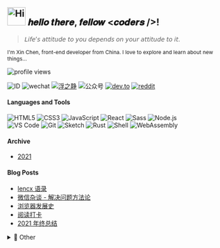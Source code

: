 <h2><img src="https://emojis.slackmojis.com/emojis/images/1588866973/8934/hellokittydance.gif?1588866973" alt="Hi" width="42" /> 𝒉𝒆𝒍𝒍𝒐 𝒕𝒉𝒆𝒓𝒆, 𝒇𝒆𝒍𝒍𝒐𝒘 <𝒄𝒐𝒅𝒆𝒓𝒔 />!</h2>

> 𝘓𝘪𝘧𝘦’𝘴 𝘢𝘵𝘵𝘪𝘵𝘶𝘥𝘦 𝘵𝘰 𝘺𝘰𝘶 𝘥𝘦𝘱𝘦𝘯𝘥𝘴 𝘰𝘯 𝘺𝘰𝘶𝘳 𝘢𝘵𝘵𝘪𝘵𝘶𝘥𝘦 𝘵𝘰 𝘪𝘵.

<p style="font-size: 12px">I'm Xin Chen, front-end developer from China. I love to explore and learn about new things...</p>

![profile views](https://komarev.com/ghpvc/?username=lencx&style=plastic)

![ID](https://img.shields.io/badge/🆔-lencx-%23323031?style=flat&labelColor=323031)
![wechat](https://img.shields.io/badge/-o--IIII--o-%23323031?style=flat&logo=wechat)
[![浮之静](https://img.shields.io/badge/-Join「浮之静」社区-%23323031?style=flat&logo=discord)](https://discord.gg/WNGjFXB)
![公众号](https://img.shields.io/badge/公众号-浮之静-%23323031?style=flat&labelColor=323031)
[![dev.to](https://img.shields.io/badge/-lencx-%23323031?style=flat&logo=dev.to)](https://dev.to/lencx)
[![reddit](https://img.shields.io/badge/-lencx-%23323031?style=flat&logo=reddit)](https://www.reddit.com/user/lencx)

#### Languages and Tools

![HTML5](https://img.shields.io/badge/-HTML5-%23E34C26?style=flat&logo=html5&logoColor=ffffff)
![CSS3](https://img.shields.io/badge/-CSS3-%23197CBE?style=flat&logo=css3)
![JavaScript](https://img.shields.io/badge/-JavaScript-%23F7DF1C?style=flat&logo=javascript&logoColor=000000&labelColor=%23ECD83E&color=%23ECD83E)
![React](https://img.shields.io/badge/-React-%2320232A?logoColor=61DAFB&style=flat&logo=react)
![Sass](https://img.shields.io/badge/-Sass-%23CB6498?style=flat&logo=sass&logoColor=ffffff)
![Node.js](https://img.shields.io/badge/-Node.js-%23579050?style=flat&logo=node.js&logoColor=ffffff)\
![VS Code](https://img.shields.io/badge/-VSCode-%230066B8?style=flat&logo=visual-studio-code)
![Git](https://img.shields.io/badge/-Git-%23ED5A47?style=flat&logo=git&logoColor=%23ffffff)
![Sketch](https://img.shields.io/badge/-Sketch-%23FDAD00?style=flat&logo=sketch&logoColor=ffffff)
![Rust](https://img.shields.io/badge/-Rust-%23DEA584?style=flat&logo=rust&logoColor=000000)
![Shell](https://img.shields.io/badge/-Shell-%2389E051?style=flat&logo=powershell&logoColor=ffffff)
![WebAssembly](https://img.shields.io/badge/-WebAssembly-654FF0?style=flat&logo=webassembly&logoColor=ffffff)

#### Archive

- [2021](https://github.com/stars/lencx/lists/2021) 

#### Blog Posts

<!-- BLOG-POST-LIST:START -->
- [lencx 语录](https://github.com/lencx/z/discussions/74)
- [微信杂谈 - 解决问题方法论](https://github.com/lencx/z/discussions/79)
- [浏览器发展史](https://github.com/lencx/z/discussions/78)
- [阅读打卡](https://github.com/lencx/z/discussions/44)
- [2021 年终总结](https://github.com/lencx/z/discussions/77)
<!-- BLOG-POST-LIST:END -->

<details>

<summary>💖 Other</summary>

<img alt="lencx stats" width="360" src="https://lencx-stats.vercel.app/api?username=lencx&show_icons=true&bg_color=320,323031,84a59d&icon_color=b0c4b1&title_color=eec170&text_color=a2a392&include_all_commits=true"><br>
<img alt="lencx's wakatime stats" width="360" src="https://lencx-stats.vercel.app/api/wakatime?username=lencx&layout=compact&bg_color=150,323031,84a59d&title_color=eec170&text_color=a2a392">

<a href="https://github.com/lencx/z/discussions/2"><img alt="浮之静" width="480" src="https://user-images.githubusercontent.com/16164244/119298318-607bbf80-bc8f-11eb-98da-e8277efe3249.png"></a>

</details>

